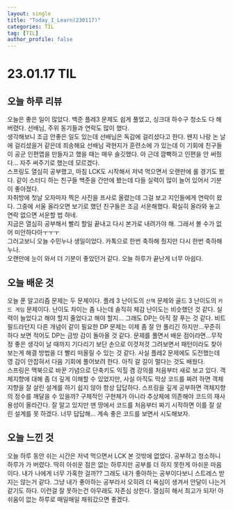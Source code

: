 ```yaml
---
layout: single
title: "Today_I_Learn(230117)"
categories: TIL
tag: [TIL]
author_profile: false
---
```


# 23.01.17 TIL

## 오늘 하루 리뷰
오늘은 좋은 일이 많았다. 백준 플레3 문제도 쉽게 풀었고, 싱크대 하수구 청소도 다 해 버렸다. 선배님, 주위 동기들과 연락도 많이 했다.  
생각해보니 조금 안좋은 일도 있는데 선배님은 독감에 걸리셨다고 한다. 왠지 나랑 논 날에 걸리셨을거 같은데 죄송해요 선배님
곽현지가 훈련소에 가 있는데 이 기회에 친구들이 공군 인편앱을 만들자고 했을 때는 매우 솔깃했다. 아 근데 깜빡하고 인편을 안 써줬다... 자주 써주기로 했는데 모르겠다.  
스프링도 열심히 공부했고, 마침 LCK도 시작해서 저녁 먹으면서 오랜만에 롤 경기도 봤다. 같이 스터디 하는 친구들 백준을 간만에 봤는데 다들 실력이 많이 늘어 있어서 기분이 좋아졌다.  
자취방에 첫날 오자마자 찍은 사진을 프사로 올렸는데 그걸 보고 지인들에게 연락이 왔다. 그중에 서울 올라오면 보기로 했던 친구들은 조금 서운해했다. 확실히 올라와 놓고 연락 없으면 서운할 법 하네.  
지금은 열심히 공부해서 빨리 할일 끝내고 다시 본가로 내려가야 해. 그래서 볼 수가 없어 미안하다아ㅜㅜㅜ  
그러고보니 오늘 수민누나 생일이었다. 카톡으로 한번 축하해 줬지만 다시 한번 축하해 누나.  
오랜만에 눈이 와서 더 기분이 좋았던거 같다. 오늘 하루가 끝난게 너무 아쉽다.  

## 오늘 배운 것
오늘 푼 알고리즘 문제는 두 문제이다. 플레 3 난이도의 `산책` 문제와 골드 3 난이도의 `카드 게임` 문제이다. 난이도 차이는 좀 나는데 솔직히 체감 난이도는 비슷했던 것 같다. 실력이 늘었다고 해야 할지 줄었다고 해야 할지... 그래도 DP는 아직 잘 푸는 것 같다. 비트 필드라던지 다른 개념이 같이 필요한 DP 문제는 이제 좀 잘 안 풀리긴 하지만...꾸준히 하다 보면 적어도 DP는 금방 감이 돌아올 것 같다. 문제를 풀면서 배운 점이라면...무작정 좋은 생각이 날 때까지 기다리기 보단 손으로 이것저것 그려보면서 패턴이라도 찾아보는게 해결 방법을 더 빨리 떠올릴 수 있는 것 같다. 사실 플레2 문제에도 도전했는데 영 감이 안잡혀서 다음 기회에 풀어보려 한다. 아직 갈 길이 멀다는 것도 배웠다.  
스프링은 맥북으로 바꾼 기념으로 단축키도 익힐 겸 강의를 처음부터 새로 보고 있다. 객체지향에 대해 좀 더 깊게 이해할 수 있었지만, 사실 아직도 막상 코드를 짜려 하면 객체 지향을 잘 살린 설계를 하기 쉽지 않아 항상 답답하다. 스프링을 깊게 공부하면 객체지향의 정수를 깨달을 수 있을까? 구체적인 구현체가 아니라 추상체에 의존해야 코드의 재사용성이 올라간다. 잘 알고 있지만 맨 땅에서 코드를 처음부터 짜기 시작하면 이를 잘 살린 설계를 못 하겠다. 너무 답답해... 계속 좋은 코드를 보면서 시도해보자.  

## 오늘 느낀 것
오늘 하루 동안 쉬는 시간은 저녁 먹으면서 LCK 본 것밖에 없었다. 공부하고 청소하니 하루가 가 버렸다. 딱히 아쉬운 점은 없는 하루지만 공부를 더 하지 못한게 아쉬운 마음이다. 내가 나에게 너무 가혹한 걸까?? 그래도 내가 좋아하는 공부이다보니 스트레스 받지는 않는거 같다. 그냥 내가 좋아하는 공부라서 오히려 더 욕심이 생겨서 안달이 나는거 같기도 하다. 이런걸 잘 못하는건 아무래도 자존심 상한다. 열심히 해서 최고가 되자! 아쉬움이 없는 하루로 매일매일 채워갔으면 좋겠다.  
